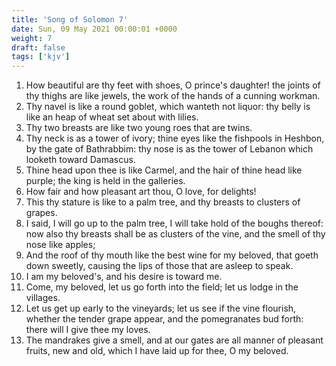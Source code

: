 ```yaml
---
title: 'Song of Solomon 7'
date: Sun, 09 May 2021 00:00:01 +0000
weight: 7
draft: false
tags: ['kjv'] 
---
```


1. How beautiful are thy feet with shoes, O prince's daughter! the joints of thy thighs are like jewels, the work of the hands of a cunning workman.
2. Thy navel is like a round goblet, which wanteth not liquor: thy belly is like an heap of wheat set about with lilies.
3. Thy two breasts are like two young roes that are twins.
4. Thy neck is as a tower of ivory; thine eyes like the fishpools in Heshbon, by the gate of Bathrabbim: thy nose is as the tower of Lebanon which looketh toward Damascus.
5. Thine head upon thee is like Carmel, and the hair of thine head like purple; the king is held in the galleries.
6. How fair and how pleasant art thou, O love, for delights!
7. This thy stature is like to a palm tree, and thy breasts to clusters of grapes.
8. I said, I will go up to the palm tree, I will take hold of the boughs thereof: now also thy breasts shall be as clusters of the vine, and the smell of thy nose like apples;
9. And the roof of thy mouth like the best wine for my beloved, that goeth down sweetly, causing the lips of those that are asleep to speak.
10. I am my beloved's, and his desire is toward me.
11. Come, my beloved, let us go forth into the field; let us lodge in the villages.
12. Let us get up early to the vineyards; let us see if the vine flourish, whether the tender grape appear, and the pomegranates bud forth: there will I give thee my loves.
13. The mandrakes give a smell, and at our gates are all manner of pleasant fruits, new and old, which I have laid up for thee, O my beloved.
